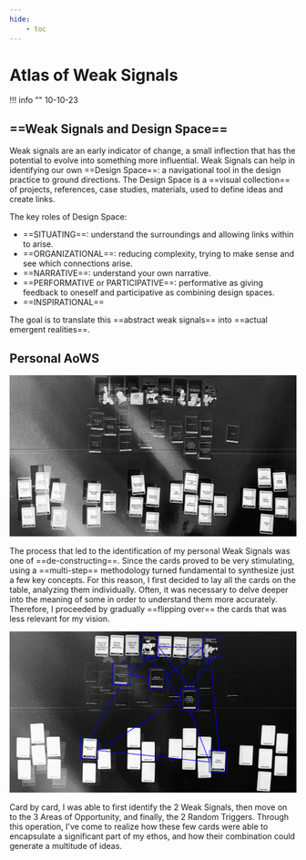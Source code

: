 ```yaml
---
hide:
    - toc
---
```


# Atlas of Weak Signals

!!! info ""
    10-10-23

## ==Weak Signals and Design Space==

Weak signals are an early indicator of change, a small inflection that has the potential to evolve into something more influential.
Weak Signals can help in identifying our own ==Design Space==: a navigational tool in the design practice to ground directions.
The Design Space is a ==visual collection== of projects, references, case studies, materials, used to define ideas and create links.

The key roles of Design Space:

- ==SITUATING==: understand the surroundings and allowing links within to arise.
- ==ORGANIZATIONAL==: reducing complexity, trying to make sense and see which connections arise.
- ==NARRATIVE==: understand your own narrative.
- ==PERFORMATIVE or PARTICIPATIVE==: performative as giving feedback to oneself and participative as combining design spaces.
- ==INSPIRATIONAL==

The goal is to translate this ==abstract weak signals== into ==actual emergent realities==.

## Personal AoWS

![Identifying my AoWS](../images/MT01/AOWS_01.jpg)

The process that led to the identification of my personal Weak Signals was one of ==de-constructing==. 
Since the cards proved to be very stimulating, using a ==multi-step== methodology turned fundamental to synthesize just a few key concepts. 
For this reason, I first decided to lay all the cards on the table, analyzing them individually. Often, it was necessary to delve deeper into the meaning of some in order to understand them more accurately. Therefore, I proceeded by gradually ==flipping over== the cards that was less relevant for my vision. 

![Identifying my AoWS](../images/MT01/AOWS_02.jpg)

Card by card, I was able to first identify the 2 Weak Signals, then move on to the 3 Areas of Opportunity, and finally, the 2 Random Triggers. 
Through this operation, I've come to realize how these few cards were able to encapsulate a significant part of my ethos, and how their combination could generate a multitude of ideas.